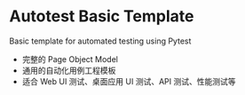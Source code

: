 # Autotest Basic Template

Basic template for automated testing using Pytest

- 完整的 Page Object Model
- 通用的自动化用例工程模板
- 适合 Web UI 测试、桌面应用 UI 测试、API 测试、性能测试等
